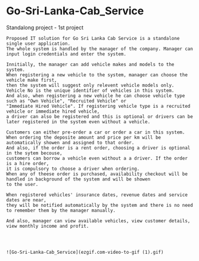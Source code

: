 # Go-Sri-Lanka-Cab_Service

Standalong project - 1st project

	Proposed IT solution for Go Sri Lanka Cab Service is a standalone single user application.
	The whole system is handled by the manager of the company. Manager can input login credentials and enter the system.

	Innitially, the manager can add vehicle makes and models to the system.
	When registering a new vehicle to the system, manager can choose the vehicle make first,
	then the system will suggest only relevent vehicle models only. Vehicle No is the unique identifier of vehicles in this system.
	And also, when registering a new vehicle he can choose vehicle type such as "Own Vehicle", "Recruited Vehicle" or 
	"Immediate Hired Vehicle". If registering vehicle type is a recruited vehicle or immediate hired vehicle,
	a driver can also be registered and this is optional or drivers can be later registered in the system even without a vehicle.
	
	Customers can either pre-order a car or order a car in this system.
	When ordering the deposite amount and price per km will be automatically showen and assigned to that order. 
	And also, if the order is a rent order, choosing a driver is optional in the sytem becouse, 
	customers can borrow a vehicle even without a a driver. If the order is a hire order,
	it is compulsory to choose a driver when ordering.
	When any of theese order is purchased, availability checkout will be handled in background of the system and will be showen 
	to the user.	

	When registered vehicles' insurance dates, revenue dates and service dates are near,
	they will be notified automatically by the system and there is no need to remember them by the manager manually.

	And also, manager can view available vehicles, view customer details, view monthly income and profit.
	
	
	
	
	![Go-Sri-Lanka-Cab_Service](ezgif.com-video-to-gif (1).gif)
